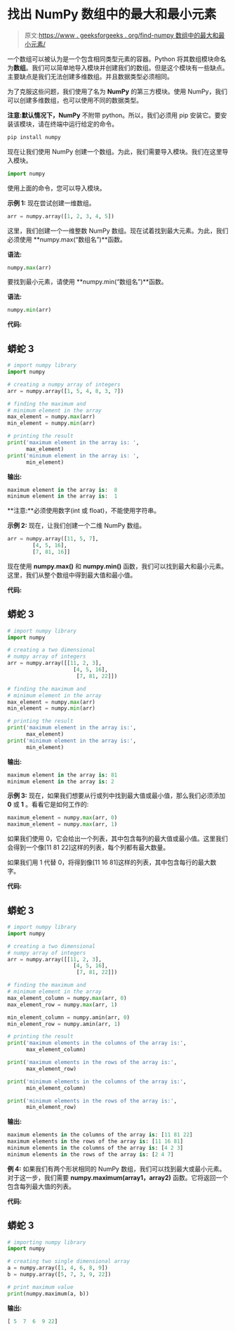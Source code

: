 # 找出 NumPy 数组中的最大和最小元素

> 原文:[https://www . geeksforgeeks . org/find-numpy 数组中的最大和最小元素/](https://www.geeksforgeeks.org/find-the-maximum-and-minimum-element-in-a-numpy-array/)

一个数组可以被认为是一个包含相同类型元素的容器。Python 将其数组模块命名为**数组**。我们可以简单地导入模块并创建我们的数组。但是这个模块有一些缺点。主要缺点是我们无法创建多维数组。并且数据类型必须相同。

为了克服这些问题，我们使用了名为 **NumPy** 的第三方模块。使用 NumPy，我们可以创建多维数组，也可以使用不同的数据类型。

**注意:默认情况下，NumPy** 不附带 python。所以，我们必须用 pip 安装它。要安装该模块，请在终端中运行给定的命令。

```py
pip install numpy
```

现在让我们使用 NumPy 创建一个数组。为此，我们需要导入模块。我们在这里导入模块。

```py
import numpy
```

使用上面的命令，您可以导入模块。

**示例 1:** 现在尝试创建一维数组。

```py
arr = numpy.array([1, 2, 3, 4, 5])
```

这里，我们创建一个一维整数 NumPy 数组。现在试着找到最大元素。为此，我们必须使用 **numpy.max(“数组名”)**函数。

**语法:**

```py
numpy.max(arr)
```

要找到最小元素，请使用 **numpy.min(“数组名”)**函数。

**语法:**

```py
numpy.min(arr)
```

**代码:**

## 蟒蛇 3

```py
# import numpy library
import numpy

# creating a numpy array of integers
arr = numpy.array([1, 5, 4, 8, 3, 7])

# finding the maximum and
# minimum element in the array
max_element = numpy.max(arr)
min_element = numpy.min(arr)

# printing the result
print('maximum element in the array is: ',
      max_element)
print('minimum element in the array is: ',
      min_element)
```

**输出:**

```py
maximum element in the array is:  8 
minimum element in the array is:  1
```

**注意:**必须使用数字(int 或 float)，不能使用字符串。

**示例 2:** 现在，让我们创建一个二维 NumPy 数组。

```py
arr = numpy.array([11, 5, 7],
        [4, 5, 16],
        [7, 81, 16]]
```

现在使用 **numpy.max()** 和 **numpy.min()** 函数，我们可以找到最大和最小元素。
这里，我们从整个数组中得到最大值和最小值。

**代码:**

## 蟒蛇 3

```py
# import numpy library
import numpy

# creating a two dimensional
# numpy array of integers
arr = numpy.array([[11, 2, 3],
                     [4, 5, 16],
                      [7, 81, 22]])

# finding the maximum and
# minimum element in the array
max_element = numpy.max(arr)
min_element = numpy.min(arr)

# printing the result
print('maximum element in the array is:',
      max_element)
print('minimum element in the array is:',
      min_element)
```

**输出:**

```py
maximum element in the array is: 81
minimum element in the array is: 2
```

**示例 3:** 现在，如果我们想要从行或列中找到最大值或最小值，那么我们必须添加 **0** 或 **1** 。看看它是如何工作的:

```py
maximum_element = numpy.max(arr, 0)
maximum_element = numpy.max(arr, 1)
```

如果我们使用 0，它会给出一个列表，其中包含每列的最大值或最小值。这里我们会得到一个像[11 81 22]这样的列表，每个列都有最大数量。

如果我们用 1 代替 0，将得到像[11 16 81]这样的列表，其中包含每行的最大数字。

**代码:**

## 蟒蛇 3

```py
# import numpy library
import numpy

# creating a two dimensional
# numpy array of integers
arr = numpy.array([[11, 2, 3],
                     [4, 5, 16],
                      [7, 81, 22]])

# finding the maximum and
# minimum element in the array
max_element_column = numpy.max(arr, 0)
max_element_row = numpy.max(arr, 1)

min_element_column = numpy.amin(arr, 0)
min_element_row = numpy.amin(arr, 1)

# printing the result
print('maximum elements in the columns of the array is:',
      max_element_column)

print('maximum elements in the rows of the array is:',
      max_element_row)

print('minimum elements in the columns of the array is:',
      min_element_column)

print('minimum elements in the rows of the array is:',
      min_element_row)
```

**输出:**

```py
maximum elements in the columns of the array is: [11 81 22]
maximum elements in the rows of the array is: [11 16 81]
minimum elements in the columns of the array is: [4 2 3]
minimum elements in the rows of the array is: [2 4 7]
```

**例 4:** 如果我们有两个形状相同的 NumPy 数组，我们可以找到最大或最小元素。对于这一步，我们需要 **numpy.maximum(array1，array2)** 函数。它将返回一个包含每列最大值的列表。

**代码:**

## 蟒蛇 3

```py
# importing numpy library
import numpy

# creating two single dimensional array
a = numpy.array([1, 4, 6, 8, 9])
b = numpy.array([5, 7, 3, 9, 22])

# print maximum value
print(numpy.maximum(a, b))
```

**输出:**

```py
[ 5  7  6  9 22]
```